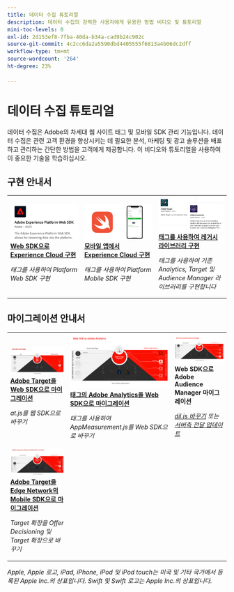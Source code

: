 ```yaml
---
title: 데이터 수집 튜토리얼
description: 데이터 수집의 강력한 사용자에게 유용한 방법 비디오 및 튜토리얼
mini-toc-levels: 0
exl-id: 2d153ef8-7fba-40da-b34a-cad9b24c902c
source-git-commit: 4c2cc6da2a5590dbd4405555f6813a4b06dc2dff
workflow-type: tm+mt
source-wordcount: '264'
ht-degree: 23%

---
```


# 데이터 수집 튜토리얼

데이터 수집은 Adobe의 차세대 웹 사이트 태그 및 모바일 SDK 관리 기능입니다. 데이터 수집은 관련 고객 환경을 향상시키는 데 필요한 분석, 마케팅 및 광고 솔루션을 배포하고 관리하는 간단한 방법을 고객에게 제공합니다. 이 비디오와 튜토리얼을 사용하여 이 중요한 기술을 학습하십시오.

<div id="recs-overview-body-1"></div>
<div id="recs-overview-body-2"></div>
<div id="recs-overview-body-3"></div>
<div id="recs-overview-body-4"></div>
<div id="recs-overview-body-5"></div>
<div id="recs-overview-body-6"></div>

<div id="staff-picks-section">

## 구현 안내서

<table>
<tr>
  <td>
    <a href="https://experienceleague.adobe.com/ko/docs/platform-learn/implement-web-sdk/overview" target="_blank">
      <img alt="Web SDK를 사용하여 Adobe Experience Cloud 구현" src="assets/thumb_websdk.png" />
    </a>
    <div>
      <a href="https://experienceleague.adobe.com/ko/docs/platform-learn/implement-web-sdk/overview" target="_blank">
    <strong>Web SDK으로 Experience Cloud 구현</strong>
    </a>
    </div>
    <p>
    <em>태그를 사용하여 Platform Web SDK 구현</em>
    <p>
  </td>
  <td>
    <a href="https://experienceleague.adobe.com/ko/docs/platform-learn/implement-mobile-sdk/overview" target="_blank">
      <img alt="모바일 앱에서 구현" src="assets/thumb_swift.png" />
    </a>
    <div>
      <a href="https://experienceleague.adobe.com/ko/docs/platform-learn/implement-mobile-sdk/overview" target="_blank">
    <strong>모바일 앱에서 Experience Cloud 구현</strong>
    </a>
    </div>
    <p>
    <em>태그를 사용하여 Platform Mobile SDK 구현</em>
    <p>
  </td>
  <td>
    <a href="https://experienceleague.adobe.com/ko/docs/platform-learn/migrate-target-to-websdk/introduction" target="_blank">
      <img alt="Target을 웹 SDK으로 마이그레이션" src="assets/thumb_legacy.png" />
    </a>
    <div>
      <a href="https://experienceleague.adobe.com/ko/docs/platform-learn/migrate-target-to-websdk/introduction" target="_blank">
    <strong>태그를 사용하여 레거시 라이브러리 구현</strong>
    </a>
    </div>
    <p>
    <em>태그를 사용하여 기존 Analytics, Target 및 Audience Manager 라이브러리를 구현합니다</em>
    <p>
  </td>
</tr>
</table>

## 마이그레이션 안내서

<table>
<tr>
  <td>
    <a href="https://experienceleague.adobe.com/ko/docs/platform-learn/migrate-target-to-websdk/introduction" target="_blank">
      <img alt="Target을 웹 SDK으로 마이그레이션" src="assets/thumb_targetWebSdk.jpg" />
    </a>
    <div>
      <a href="https://experienceleague.adobe.com/ko/docs/platform-learn/migrate-target-to-websdk/introduction" target="_blank">
    <strong>Adobe Target을 Web SDK으로 마이그레이션</strong>
    </a>
    </div>
    <p>
    <em>at.js를 웹 SDK으로 바꾸기</em>
    <p>
  </td>
  <td>
    <a href="https://experienceleague.adobe.com/ko/docs/platform-learn/migrate-analytics-to-websdk/migration-to-websdk-overview" target="_blank">
      <img alt="Web SDK를 사용하여 Adobe Experience Cloud 구현" src="assets/thumb_analyticsWebSdk.png" />
    </a>
    <div>
      <a href="https://experienceleague.adobe.com/ko/docs/platform-learn/migrate-analytics-to-websdk/migration-to-websdk-overview" target="_blank">
    <strong>태그의 Adobe Analytics을 Web SDK으로 마이그레이션</strong>
    </a>
    </div>
    <p>
    <em>태그를 사용하여 AppMeasurement.js를 Web SDK으로 바꾸기</em>
    <p>
  </td>
  <td>
      <img alt="Target을 웹 SDK으로 마이그레이션" src="assets/thumb_aamWebSdk.png" />
    </a>
    <div>
      <strong>Web SDK으로 Adobe Audience Manager 마이그레이션</strong>
    </div>
    <p>
    <em><a href="https://experienceleague.adobe.com/ko/docs/audience-manager/user-guide/migrate-to-web-sdk/dil-extension-to-web-sdk" target="_blank">dil.js 바꾸기</a> 또는 <a href="https://experienceleague.adobe.com/ko/docs/audience-manager/user-guide/migrate-to-web-sdk/appmeasurement-to-web-sdk" target="_blank">서버측 전달 업데이트</a></em>
    <p>
  </td>
</tr>
<tr>
  <td>
    <a href="https://experienceleague.adobe.com/ko/docs/platform-learn/migrate-target-to-mobile-sdk-decisioning/overview" target="_blank">
      <img alt="Edge Network에서 Target을 모바일 SDK으로 마이그레이션" src="assets/thumb_targetMobileSdk.jpg" />
    </a>
    <div>
      <a href="https://experienceleague.adobe.com/ko/docs/platform-learn/migrate-target-to-mobile-sdk-decisioning/overview" target="_blank">
    <strong>Adobe Target을 Edge Network의 Mobile SDK으로 마이그레이션</strong>
    </a>
    </div>
    <p>
    <em>Target 확장을 Offer Decisioning 및 Target 확장으로 바꾸기</em>
    <p>
  </td>
  <td>
  </td>
  <td>
  </td>
  </tr>
</table>

</div>

*Apple, Apple 로고, iPad, iPhone, iPod 및 iPod touch는 미국 및 기타 국가에서 등록된 Apple Inc.의 상표입니다. Swift 및 Swift 로고는 Apple Inc.의 상표입니다.*

